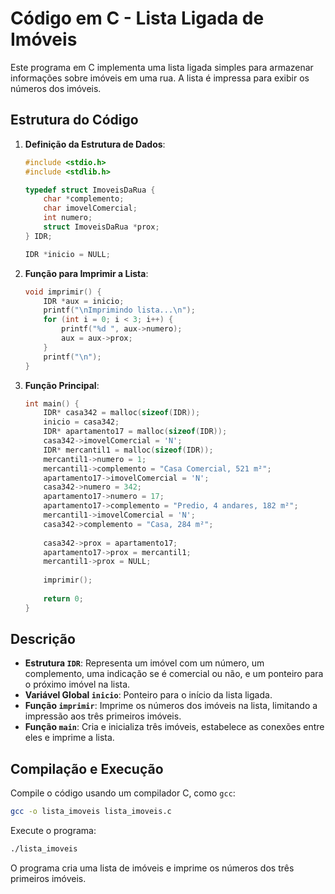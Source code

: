 # Código em C - Lista Ligada de Imóveis

Este programa em C implementa uma lista ligada simples para armazenar informações sobre imóveis em uma rua. A lista é impressa para exibir os números dos imóveis.

## Estrutura do Código

1. **Definição da Estrutura de Dados**:
   ```c
   #include <stdio.h>
   #include <stdlib.h>

   typedef struct ImoveisDaRua {
       char *complemento;
       char imovelComercial;
       int numero;
       struct ImoveisDaRua *prox;
   } IDR;

   IDR *inicio = NULL;
   ```

2. **Função para Imprimir a Lista**:
   ```c
   void imprimir() {
       IDR *aux = inicio;
       printf("\nImprimindo lista...\n");
       for (int i = 0; i < 3; i++) {
           printf("%d ", aux->numero);
           aux = aux->prox;
       }
       printf("\n");
   }
   ```

3. **Função Principal**:
   ```c
   int main() {
       IDR* casa342 = malloc(sizeof(IDR));
       inicio = casa342;
       IDR* apartamento17 = malloc(sizeof(IDR));
       casa342->imovelComercial = 'N';
       IDR* mercantil1 = malloc(sizeof(IDR));
       mercantil1->numero = 1;
       mercantil1->complemento = "Casa Comercial, 521 m²";
       apartamento17->imovelComercial = 'N';
       casa342->numero = 342;
       apartamento17->numero = 17;
       apartamento17->complemento = "Predio, 4 andares, 182 m²";
       mercantil1->imovelComercial = 'N';
       casa342->complemento = "Casa, 284 m²";
       
       casa342->prox = apartamento17;
       apartamento17->prox = mercantil1;
       mercantil1->prox = NULL;
       
       imprimir();
       
       return 0;
   }
   ```

## Descrição

- **Estrutura `IDR`**: Representa um imóvel com um número, um complemento, uma indicação se é comercial ou não, e um ponteiro para o próximo imóvel na lista.
- **Variável Global `inicio`**: Ponteiro para o início da lista ligada.
- **Função `imprimir`**: Imprime os números dos imóveis na lista, limitando a impressão aos três primeiros imóveis.
- **Função `main`**: Cria e inicializa três imóveis, estabelece as conexões entre eles e imprime a lista.

## Compilação e Execução

Compile o código usando um compilador C, como `gcc`:

```sh
gcc -o lista_imoveis lista_imoveis.c
```

Execute o programa:

```sh
./lista_imoveis
```

O programa cria uma lista de imóveis e imprime os números dos três primeiros imóveis.
